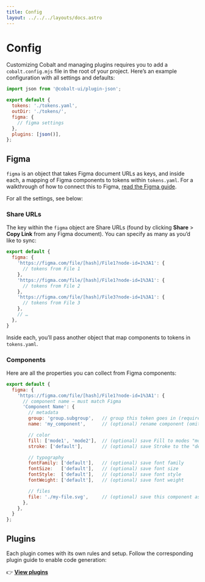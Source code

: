 ```yaml
---
title: Config
layout: ../../../layouts/docs.astro
---
```


# Config

Customizing Cobalt and managing plugins requires you to add a `cobalt.config.mjs` file in the root of your project. Here’s an example configuration with all settings and defaults:

```js
import json from '@cobalt-ui/plugin-json';

export default {
  tokens: './tokens.yaml',
  outDir: './tokens/',
  figma: {
    // figma settings
  },
  plugins: [json()],
};
```

## Figma

`figma` is an object that takes Figma document URLs as keys, and inside each, a mapping of Figma components to tokens within `tokens.yaml`. For a walkthrough of how to connect this to Figma, [read the Figma guide](/getting-started/figma).

For all the settings, see below:

### Share URLs

The key within the `figma` object are Share URLs (found by clicking **Share** > **Copy Link** from any Figma document). You can specify as many as you’d like to sync:


```js
export default {
  figma: {
    'https://figma.com/file/[hash]/File1?node-id=1%3A1': {
      // tokens from File 1
    },
    'https://figma.com/file/[hash]/File1?node-id=1%3A1': {
      // tokens from File 2
    },
    'https://figma.com/file/[hash]/File3?node-id=1%3A1': {
      // tokens from File 3
    },
    // …
  },
}
```

Inside each, you’ll pass another object that map components to tokens in `tokens.yaml`.

### Components

Here are all the properties you can collect from Figma components:

```js
export default {
  figma: {
    'https://figma.com/file/[hash]/File1?node-id=1%3A1': {
      // component name — must match Figma
      'Component Name': {
        // metadata
        group: 'group.subgroup',   // group this token goes in (required)
        name: 'my_component',      // (optional) rename component (omit to keep name as-is)

        // color
        fill: ['mode1', 'mode2'],  // (optional) save Fill to modes "mode1" and "mode2"
        stroke: ['default'],       // (optional) save Stroke to the "default" mode

        // typography
        fontFamily: ['default'],   // (optional) save font family
        fontSize:   ['default'],   // (optional) save font size
        fontStyle:  ['default'],   // (optional) save font style
        fontWeight: ['default'],   // (optional) save font weight

        // files
        file: './my-file.svg',     // (optional) save this component as a local file
      },
    },
  }
};
```

## Plugins

Each plugin comes with its own rules and setup. Follow the corresponding plugin guide to enable code generation:

👉 **[View plugins](/docs/plugins)**
